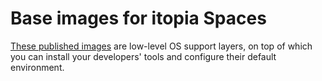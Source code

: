 # Base images for itopia Spaces

[These published images](https://github.com/orgs/itopia-inc/packages?repo_name=spaces-base-images)
are low-level OS support layers,
on top of which you can install your developers' tools
and configure their default environment.
